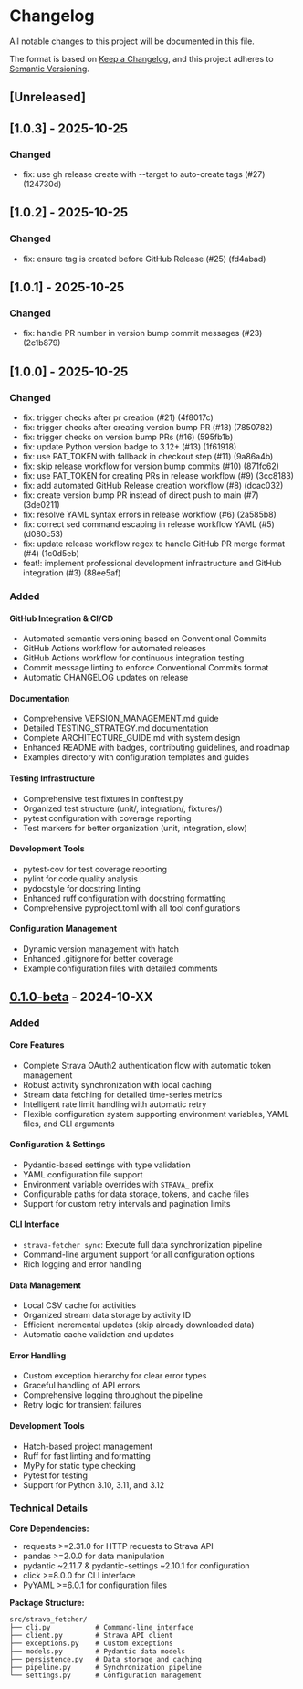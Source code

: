 # Changelog

All notable changes to this project will be documented in this file.

The format is based on [Keep a Changelog](https://keepachangelog.com/en/1.0.0/),
and this project adheres to [Semantic Versioning](https://semver.org/spec/v2.0.0.html).

## [Unreleased]

## [1.0.3] - 2025-10-25

### Changed
- fix: use gh release create with --target to auto-create tags (#27) (124730d)


## [1.0.2] - 2025-10-25

### Changed
- fix: ensure tag is created before GitHub Release (#25) (fd4abad)


## [1.0.1] - 2025-10-25

### Changed
- fix: handle PR number in version bump commit messages (#23) (2c1b879)


## [1.0.0] - 2025-10-25

### Changed
- fix: trigger checks after pr creation (#21) (4f8017c)
- fix: trigger checks after creating version bump PR (#18) (7850782)
- fix: trigger checks on version bump PRs (#16) (595fb1b)
- fix: update Python version badge to 3.12+ (#13) (1f61918)
- fix: use PAT_TOKEN with fallback in checkout step (#11) (9a86a4b)
- fix: skip release workflow for version bump commits (#10) (871fc62)
- fix: use PAT_TOKEN for creating PRs in release workflow (#9) (3cc8183)
- fix: add automated GitHub Release creation workflow (#8) (dcac032)
- fix: create version bump PR instead of direct push to main (#7) (3de0211)
- fix: resolve YAML syntax errors in release workflow (#6) (2a585b8)
- fix: correct sed command escaping in release workflow YAML (#5) (d080c53)
- fix: update release workflow regex to handle GitHub PR merge format (#4) (1c0d5eb)
- feat!: implement professional development infrastructure and GitHub integration (#3) (88ee5af)


### Added

#### GitHub Integration & CI/CD
- Automated semantic versioning based on Conventional Commits
- GitHub Actions workflow for automated releases
- GitHub Actions workflow for continuous integration testing
- Commit message linting to enforce Conventional Commits format
- Automatic CHANGELOG updates on release

#### Documentation
- Comprehensive VERSION_MANAGEMENT.md guide
- Detailed TESTING_STRATEGY.md documentation
- Complete ARCHITECTURE_GUIDE.md with system design
- Enhanced README with badges, contributing guidelines, and roadmap
- Examples directory with configuration templates and guides

#### Testing Infrastructure
- Comprehensive test fixtures in conftest.py
- Organized test structure (unit/, integration/, fixtures/)
- pytest configuration with coverage reporting
- Test markers for better organization (unit, integration, slow)

#### Development Tools
- pytest-cov for test coverage reporting
- pylint for code quality analysis
- pydocstyle for docstring linting
- Enhanced ruff configuration with docstring formatting
- Comprehensive pyproject.toml with all tool configurations

#### Configuration Management
- Dynamic version management with hatch
- Enhanced .gitignore for better coverage
- Example configuration files with detailed comments

## [0.1.0-beta] - 2024-10-XX

### Added

#### Core Features
- Complete Strava OAuth2 authentication flow with automatic token management
- Robust activity synchronization with local caching
- Stream data fetching for detailed time-series metrics
- Intelligent rate limit handling with automatic retry
- Flexible configuration system supporting environment variables, YAML files, and CLI arguments

#### Configuration & Settings
- Pydantic-based settings with type validation
- YAML configuration file support
- Environment variable overrides with `STRAVA_` prefix
- Configurable paths for data storage, tokens, and cache files
- Support for custom retry intervals and pagination limits

#### CLI Interface
- `strava-fetcher sync`: Execute full data synchronization pipeline
- Command-line argument support for all configuration options
- Rich logging and error handling

#### Data Management
- Local CSV cache for activities
- Organized stream data storage by activity ID
- Efficient incremental updates (skip already downloaded data)
- Automatic cache validation and updates

#### Error Handling
- Custom exception hierarchy for clear error types
- Graceful handling of API errors
- Comprehensive logging throughout the pipeline
- Retry logic for transient failures

#### Development Tools
- Hatch-based project management
- Ruff for fast linting and formatting
- MyPy for static type checking
- Pytest for testing
- Support for Python 3.10, 3.11, and 3.12

### Technical Details

**Core Dependencies:**
- requests >=2.31.0 for HTTP requests to Strava API
- pandas >=2.0.0 for data manipulation
- pydantic ~2.11.7 & pydantic-settings ~2.10.1 for configuration
- click >=8.0.0 for CLI interface
- PyYAML >=6.0.1 for configuration files

**Package Structure:**
```
src/strava_fetcher/
├── cli.py           # Command-line interface
├── client.py        # Strava API client
├── exceptions.py    # Custom exceptions
├── models.py        # Pydantic data models
├── persistence.py   # Data storage and caching
├── pipeline.py      # Synchronization pipeline
└── settings.py      # Configuration management
```

[0.1.0-beta]: https://github.com/hope0hermes/StravaFetcher/releases/tag/v0.1.0-beta
